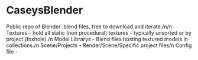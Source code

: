 # CaseysBlender
Public repo of Blender .blend files, free to download and iterate./n/n
Textures - hold all static (non procedural) textures - typically unsorted or by project (foxhole)./n
Model Librarys - Blend files hosting textured models in collections./n
Scene/Projects - Render/Scene/Specific project files/n
Config file - 
